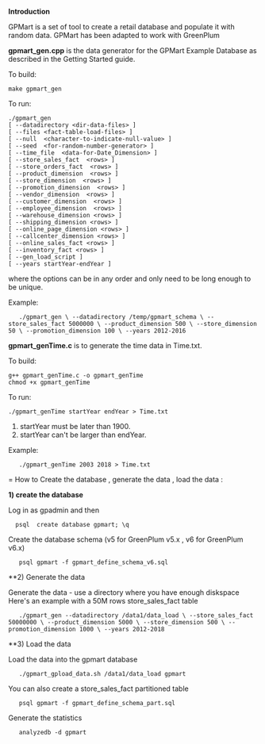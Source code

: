 **Introduction**	

GPMart is a set of tool to create a retail database and populate it with random data.
GPMart has been adapted to work with GreenPlum 

**gpmart_gen.cpp** is the data generator for the GPMart Example Database
as described in the Getting Started guide.

To build:

    make gpmart_gen

To run:

    ./gpmart_gen
    [ --datadirectory <dir-data-files> ]
    [ --files <fact-table-load-files> ]
    [ --null  <character-to-indicate-null-value> ]
    [ --seed  <for-random-number-generator> ]
    [ --time_file  <data-for-Date_Dimension> ]
    [ --store_sales_fact  <rows> ]
    [ --store_orders_fact  <rows> ]
    [ --product_dimension  <rows> ]
    [ --store_dimension  <rows> ]
    [ --promotion_dimension  <rows> ]
    [ --vendor_dimension  <rows> ]
    [ --customer_dimension  <rows> ]
    [ --employee_dimension  <rows> ]
    [ --warehouse_dimension <rows> ]
    [ --shipping_dimension <rows> ]
    [ --online_page_dimension <rows> ]
    [ --callcenter_dimension <rows> ]
    [ --online_sales_fact <rows> ]
    [ --inventory_fact <rows> ]
    [ --gen_load_script ]
    [ --years startYear-endYear ]
    
where the options can be in any order and only need to be long enough to be unique.

Example:

`	./gpmart_gen \
         --datadirectory /temp/gpmart_schema \
         --store_sales_fact 5000000 \
         --product_dimension 500 \
         --store_dimension 50 \
         --promotion_dimension 100 \
         --years 2012-2016`

**gpmart_genTime.c** is to generate the time data in Time.txt.

To build:

    g++ gpmart_genTime.c -o gpmart_genTime
    chmod +x gpmart_genTime

To run:

    ./gpmart_genTime startYear endYear > Time.txt

1. startYear must be later than 1900.
2. startYear can't be larger than endYear.

Example:

`	./gpmart_genTime 2003 2018 > Time.txt`


=	How to Create the database , generate the data , load the data :

**1) create the database**

Log in as gpadmin and then 

`	psql 
	create database gpmart;
	\q  `

Create the database schema (v5 for GreenPlum v5.x , v6 for GreenPlum v6.x)

`	psql gpmart -f gpmart_define_schema_v6.sql`

**2) Generate the data

Generate the data - use a directory where you have enough diskspace
Here's an example with a 50M rows store_sales_fact table

`	./gpmart_gen --datadirectory /data1/data_load \
	--store_sales_fact 50000000 \
	--product_dimension 5000 \
	--store_dimension 500 \
	--promotion_dimension 1000 \
	--years 2012-2018` 

**3) Load the data

Load the data into the gpmart database

`	./gpmart_gpload_data.sh /data1/data_load gpmart` 

You can also create a store_sales_fact partitioned table 

`	psql gpmart -f gpmart_define_schema_part.sql`

Generate the statistics

`	analyzedb -d gpmart`
